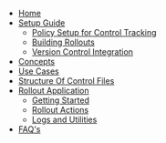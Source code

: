 <!-- docs/_sidebar.md -->

- [Home](./readme.md)
- [Setup Guide](./setupguide/setupguide.md)
   - [Policy Setup for Control Tracking](./setupguide/policysetupguide.md)
   - [Building Rollouts](./setupguide/issueassignment.md)
   - [Version Control Integration](./setupguide/integration.md)
- [Concepts](./concepts.md)
- [Use Cases](./usecases.md)
- [Structure Of Control Files](./Controlfiles.md)
- [Rollout Application](./rolloutapplication/overview.md)
   - [Getting Started](./rolloutapplication/gettingstarted.md)
   - [Rollout Actions](./rolloutapplication/operations.md)
   - [Logs and Utilities](./rolloutapplication/logs.md)
- [FAQ's](./faqs.md)
<!--- [Controlled Object Layout](controlledobjectlayout.md)-->
<!--- [Getting Started](./GettingStarted.md)-->

